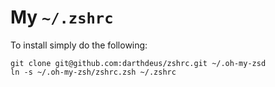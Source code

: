 # My `~/.zshrc`

To install simply do the following:

    git clone git@github.com:darthdeus/zshrc.git ~/.oh-my-zsd
    ln -s ~/.oh-my-zsh/zshrc.zsh ~/.zshrc
